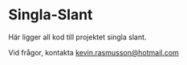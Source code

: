 # Singla-Slant

Här ligger all kod till projektet singla slant.

Vid frågor, kontakta kevin.rasmusson@hotmail.com
